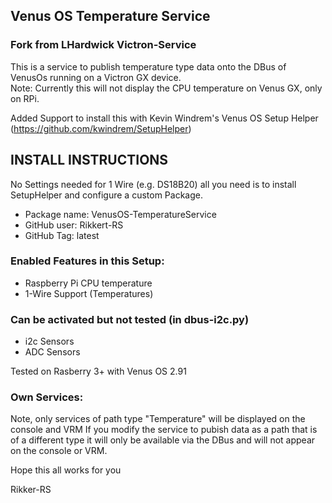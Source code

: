 ## Venus OS Temperature Service
### Fork from LHardwick Victron-Service

This is a service to publish temperature type data onto the DBus of VenusOs running on a Victron GX device.  
Note: Currently this will not display the CPU temperature on Venus GX, only on RPi.

Added Support to install this with Kevin Windrem's Venus OS Setup Helper (https://github.com/kwindrem/SetupHelper)

## INSTALL INSTRUCTIONS
No Settings needed for 1 Wire (e.g. DS18B20) all you need is to install SetupHelper and configure a custom Package.
  - Package name: VenusOS-TemperatureService
  - GitHub user: Rikkert-RS
  - GitHub Tag: latest

### Enabled Features in this Setup:
  - Raspberry Pi CPU temperature
  - 1-Wire Support (Temperatures)

### Can be activated but not tested (in dbus-i2c.py)
  - i2c Sensors
  - ADC Sensors

Tested on Rasberry 3+ with Venus OS 2.91

### Own Services:
 Note, only services of path type "Temperature" will be displayed on the console and VRM
 If you modify the service to pubish data as a path that is of a different type
 it will only be available via the DBus and will not appear on the console or VRM.

Hope this all works for you 

Rikker-RS

